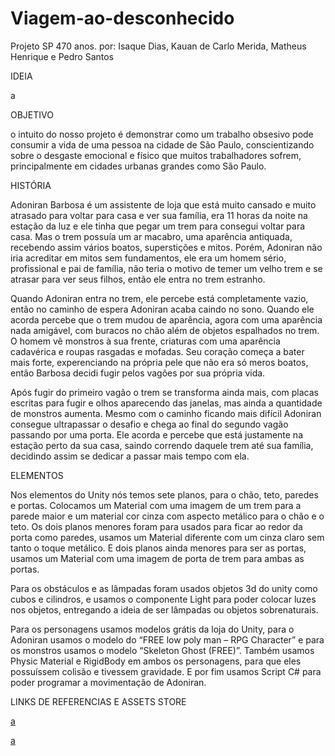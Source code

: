 # Viagem-ao-desconhecido
Projeto SP 470 anos.
por: Isaque Dias, Kauan de Carlo Merida, Matheus Henrique e Pedro Santos

IDEIA

a

OBJETIVO

o intuito do nosso projeto é demonstrar como um trabalho obsesivo pode consumir a vida de uma pessoa na cidade de São Paulo, conscientizando sobre o desgaste emocional e físico que muitos trabalhadores sofrem, principalmente em cidades urbanas grandes como São Paulo.

HISTÓRIA

Adoniran Barbosa é um assistente de loja que está muito cansado e muito atrasado para voltar para casa e ver sua família, era 11 horas da noite na estação da luz e ele tinha que pegar um trem para consegui voltar para casa. Mas o trem possuía um ar macabro, uma aparência antiquada, recebendo assim vários boatos, superstições e mitos. Porém, Adoniran não iria acreditar em mitos sem fundamentos, ele era um homem sério, profissional e pai de família, não teria o motivo de temer um velho trem e se atrasar para ver seus filhos, então ele entra no trem estranho.

Quando Adoniran entra no trem, ele percebe está completamente vazio, então no caminho de espera Adoniran acaba caindo no sono. Quando ele acorda percebe que o trem mudou de aparência, agora com uma aparência nada amigável, com buracos no chão além de objetos espalhados no trem. O homem vê monstros à sua frente, criaturas com uma aparência cadavérica e roupas rasgadas e mofadas.  Seu coração começa a bater mais forte, experenciando na própria pele que não era só meros boatos, então Barbosa decidi fugir pelos vagões por sua própria vida.

Após fugir do primeiro vagão o trem se transforma ainda mais, com placas escritas para fugir e olhos aparecendo das janelas, mas ainda a quantidade de monstros aumenta. Mesmo com o caminho ficando mais difícil Adoniran consegue ultrapassar o desafio e chega ao final do segundo vagão passando por uma porta. Ele acorda e percebe que está justamente na estação perto da sua casa, saindo correndo daquele trem até sua família, decidindo assim se dedicar a passar mais tempo com ela.


ELEMENTOS

Nos elementos do Unity nós temos sete planos, para o chão, teto, paredes e portas. Colocamos um Material com uma imagem de um trem para a parede maior e um material cor cinza com aspecto metálico para o chão e o teto. Os dois planos menores foram para usados para ficar ao redor da porta como paredes, usamos um Material diferente com um cinza claro sem tanto o toque metálico. E dois planos ainda menores para ser as portas, usamos um Material com uma imagem de porta de trem para ambas as portas.

Para os obstáculos e as lâmpadas foram usados objetos 3d do unity como cubos e cilindros, e usamos o componente Light para poder colocar luzes nos objetos, entregando a ideia de ser lâmpadas ou objetos sobrenaturais.

Para os personagens usamos modelos grátis da loja do Unity, para o Adoniran usamos o modelo do “FREE low poly man – RPG Character” e para os monstros usamos o modelo “Skeleton Ghost (FREE)”. Também usamos Physic Material e RigidBody em ambos os personagens, para que eles possuíssem colisão e tivessem gravidade. E por fim usamos Script C# para poder programar a movimentação de Adoniran.

LINKS DE REFERENCIAS E ASSETS STORE

[a](https://assetstore.unity.com/packages/3d/characters/creatures/skeleton-ghost-free-226070)

[a](https://assetstore.unity.com/packages/3d/characters/humanoids/fantasy/free-low-poly-human-rpg-character-219979)
